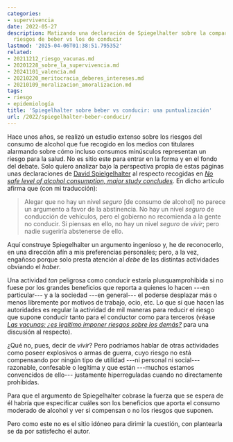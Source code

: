 ```yaml
---
categories:
- supervivencia
date: 2022-05-27
description: Matizando una declaración de Spiegelhalter sobre la comparación de los
  riesgos de beber vs los de conducir
lastmod: '2025-04-06T01:38:51.795352'
related:
- 20211212_riesgo_vacunas.md
- 20201228_sobre_la_supervivencia.md
- 20241101_valencia.md
- 20210220_meritocracia_deberes_intereses.md
- 20210109_moralizacion_amoralizacion.md
tags:
- riesgo
- epidemiología
title: 'Spiegelhalter sobre beber vs conducir: una puntualización'
url: /2022/spiegelhalter-beber-conducir/
---
```


Hace unos años, se realizó un estudio extenso sobre los riesgos del consumo de alcohol que fue recogido en los medios con titulares alarmando sobre cómo incluso consumos minúsculos representan un riesgo para la salud. No es sitio este para entrar en la forma y en el fondo del debate. Solo quiero analizar bajo la perspectiva propia de estas páginas unas declaraciones de
[David Spielgelhalter](https://es.wikipedia.org/wiki/David_Spiegelhalter)
al respecto recogidas en
[_No safe level of alcohol consumption, major study concludes_](https://www.independent.co.uk/news/health/alcohol-drinking-no-safe-level-health-heart-disease-cancer-study-a8505181.html). En dicho artículo afirma que (con mi traducción):

> Alegar que no hay un nivel _seguro_ [de consumo de alcohol] no parece un argumento a favor de la abstinencia. No hay un nivel _seguro_ de conducción de vehículos, pero el gobierno no recomienda a la gente no conducir. Si piensas en ello, no hay un nivel _seguro_ de _vivir_; pero nadie sugeriría abstenerse de ello.

Aquí construye Spiegelhalter un argumento ingenioso y, he de reconocerlo, en una dirección afín a mis preferencias personales; pero, a la vez, engañoso porque solo presta atención al _debe_ de las distintas actividades obviando el _haber_.

Una actividad _tan_ peligrosa como conducir estaría plusquamprohibida si no fuese por los grandes beneficios que reporta a quienes lo hacen ---en particular--- y a la sociedad ---en general--- el poderse desplazar más o menos libremente por motivos de trabajo, ocio, etc. Lo que sí que hacen las autoridades es regular la actividad de mil maneras para reducir el riesgo que supone conducir tanto para el conductor como para terceros (véase
[_Las vacunas: ¿es legítimo imponer riesgos sobre los demás?_](/2021/12/12/riesgo-vacunas/)
para una discusión al respecto).

¿Qué no, pues, decir de _vivir_? Pero podríamos hablar de otras actividades como poseer explosivos o armas de guerra, cuyo riesgo no está compensando por ningún tipo de utilidad ---ni personal ni social--- razonable, confesable o legítima y que están ---muchos estamos convencidos de ello--- justamente hiperreguladas cuando no directamente prohibidas.

Para que el argumento de Spiegelhalter cobrase la fuerza que se espera de él habría que especificar cuáles son los beneficios que aporta el consumo moderado de alcohol y ver si compensan o no los riesgos que suponen.

Pero como este no es el sitio idóneo para dirimir la cuestión, con plantearla se da por satisfecho el autor.